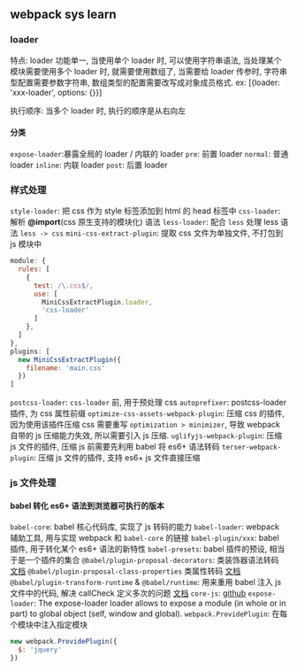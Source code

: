 ## webpack sys learn

### loader

特点: loader 功能单一, 当使用单个 loader 时, 可以使用字符串语法, 当处理某个模块需要使用多个 loader 时, 就需要使用数组了, 当需要给 loader 传参时, 字符串型配置需要参数字符串, 数组类型的配置需要改写成对象成员格式. ex: [{loader: 'xxx-loader', options: {}}]

执行顺序: 当多个 loader 时, 执行的顺序是从右向左

#### 分类

`expose-loader`:暴露全局的 loader / 内联的 loader
`pre`: 前置 loader
`normal`: 普通 loader
`inline`: 内联 loader
`post`: 后置 loader

### 样式处理

`style-loader`: 把 css 作为 style 标签添加到 html 的 head 标签中
`css-loader`: 解析 **@import**(css 原生支持的模块化) 语法
`less-loader`: 配合 `less` 处理 less 语法 `less -> css`
`mini-css-extract-plugin`: 提取 css 文件为单独文件, 不打包到 js 模块中
```js
module: {
  rules: [
    {
      test: /\.css$/,
      use: [
        MiniCssExtractPlugin.loader,
        'css-loader'
      ]
    },
  ]
},
plugins: [
  new MiniCssExtractPlugin({
    filename: 'main.css'
  })
]
```
`postcss-loader`: `css-loader` 前, 用于预处理 css
`autoprefixer`: postcss-loader 插件, 为 css 属性前缀
`optimize-css-assets-webpack-plugin`: 压缩 css 的插件, 因为使用该插件压缩 css 需要重写 `optimization > minimizer`, 导致 webpack 自带的 js 压缩能力失效, 所以需要引入 js 压缩.
`uglifyjs-webpack-plugin`: 压缩 js 文件的插件, 压缩 js 前需要先利用 babel 将 es6+ 语法转码
`terser-webpack-plugin`: 压缩 js 文件的插件, 支持 es6+ js 文件直接压缩

### js 文件处理

#### babel 转化 es6+ 语法到浏览器可执行的版本

`babel-core`: babel 核心代码库, 实现了 js 转码的能力
`babel-loader`: webpack 辅助工具, 用与实现 webpack 和 `babel-core` 的链接
`babel-plugin/xxx`: babel 插件, 用于转化某个 es6+ 语法的新特性
`babel-presets`: babel 插件的预设, 相当于是一个插件的集合
`@babel/plugin-proposal-decorators`: 类装饰器语法转码 [文档](https://babel.docschina.org/docs/en/next/babel-plugin-proposal-decorators)
`@babel/plugin-proposal-class-properties` 类属性转码 [文档](https://babel.docschina.org/docs/en/babel-plugin-proposal-class-properties)
`@babel/plugin-transform-runtime` & `@babel/runtime`: 用来重用 babel 注入 js 文件中的代码, 解决 callCheck 定义多次的问题 [文档](https://babeljs.io/docs/en/babel-plugin-transform-runtime#docsNav)
`core-js`: [github](https://github.com/zloirock/core-js)
`expose-loader`: The expose-loader loader allows to expose a module (in whole or in part) to global object (self, window and global).
`webpack.ProvidePlugin`: 在每个模块中注入指定模块
```js
new webpack.ProvidePlugin({
  $: 'jquery'
})
```
